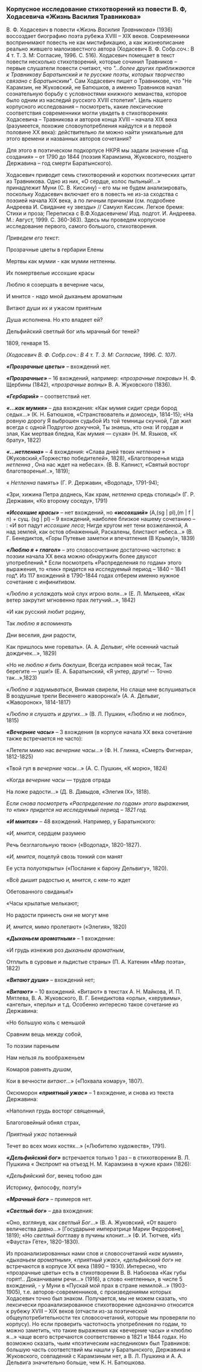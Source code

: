 ### **Корпусное исследование стихотворений из повести В. Ф, Ходасевича «Жизнь Василия Травникова»**
В. Ф. Ходасевич в повести *«Жизнь Василия Травникова»* (1936) воссоздает биографию поэта рубежа XVIII – XIX веков. Современники воспринимают повесть не как мистификацию, а как жизнеописание реально жившего малоизвестного автора (Ходасевич В. Ф. Собр.соч.: В 4 т. Т. 3. М: Согласие, 1996. С. 516).  Ходасевич помещает в текст повести несколько стихотворений, которые сочинил Травников – первые слушатели повести считают, что *"…более других приближаются к Травникову Баратынский и те русские поэты, которых творчество связано с Баратынским"*. Сам Ходасевич пишет о Травникове, что  "Не Карамзин, не Жуковский, не Батюшков, а именно Травников начал сознательную борьбу с условностями книжного жеманства, которое было одним из наследий русского XVIII столетия". 
Цель нашего корпусного исследования – посмотреть, какие лексические соответствия современники могли увидеть в стихотворениях Ходасевича – Травникова и авторов конца XVIII – начала XIX века (разумеется, похожие словоупотребления найдутся и в первой половине XX века): действительно ли можно найти уникальные для этого времени и названных авторов сочетания?

Для этого в поэтическом подкорпусе НКРЯ мы задали значение «Год создания» – от 1790 до 1844 (поэзия Карамзина, Жуковского, позднего Державина – год смерти Баратынского).

Ходасевич приводит семь стихотворений и коротких поэтических цитат из Травникова. Одно из них, «О сердце, колос пыльный!...» принадлежит Муни (С. В. Киссину) – его мы не будем анализировать, поскольку Ходасевич включает его в повесть не из-за сходства с поэзией начала XIX века, а по личным причинам (см. подробнее Андреева И. Свидание «у звезды» // Самуил Киссин. Легкое бремя: Стихи и проза; Переписка с В.Ф.Ходасевичем/ Изд. подгот. И. Андреева. М.: Август, 1999. С. 360-363). 
Здесь мы проведем корпусное исследование первого, самого большого, стихотворения.

*Приведем его текст*:

Прозрачные цветы в гербарии Елены

Мертвы как мумии - как мумии нетленны.

Их помертвелые иссохшие красы

Люблю я созерцать в вечерние часы,

И мнится - надо мной дыханьем ароматным

Витают души их и ужасом приятным

Душа исполнена. Но кто владеет ей?

Дельфийский светлый бог иль мрачный бог теней?

1809, генваря 15.

*(Ходасевич В. Ф. Собр.соч.: В 4 т. Т. 3. М: Согласие, 1996. С. 107)*.

***«Прозрачные цветы»*** – вхождений нет. 

***«Прозрачные»*** – 16 вхождений, например: *«прозрачные покровы»* Н. Ф. Щербины (1842), *«прозрачные волны»* В. А. Жуковского (1836).

***«Гербарий»*** – соответствий нет.

***«…как мумия»*** – два вхождения: «Как _мумия_ сидит среди бород седых…» (К. Н. Батюшков, «Странствователь и домосед», 1814-15); 
«На ровную дорогу
Я выброшен судьбой
Из той темницы скучной, 
Где жил всегда с одной
Подругою докучной, 
Ты знаешь, кто она: 
И гордая и злая, 
Как мертвая бледна, 
Как _мумия_ ― сухая» (Н. М. Языков, «К брату», 1822)

***«…нетленна»*** – 4 вхождения: 
«Слава дней твоих _нетленна_ » (Жуковский,«Торжество победителей», 1828),
«Благотворенья мзда _нетленна_ , 
Она нас ждет на небесах». (В. В. Капнист, «Святый восторг благотворенья!..», 1819);

« _Нетленна_ память» (Г. Р. Державин, «Водопад», 1791-94);

«Зри, хижина Петра доднесь, 
Как храм, _нетленна_ средь столицы!» (Г. Р. Державин, «Ко второму соседу», 1791)

***«Иссохшие красы»*** – нет вхождений, но ***«иссохший»*** (A,(sg | pl),(m | f | n) + сущ. (sg | pl) – 9 вхождений, наиболее близкое нашему сочетанию – :
«И вот падут *иссохшие леса*; 
Нигде кругом нет тени возжеланной, 
А над землей, как остов обнаженный, 
Раскалены, блистают небеса…» (В. Г. Бенедиктов, «Горы Путевые заметки и впечатления (В Крыму)», 1839)

***«Люблю я + глагол»*** – это словосочетание достаточно частотно: в поэзии начала XX века можно обнаружить более двухсот употреблений.* Если посмотреть «Распределения по годам» этого выражения, то «пик» придется на исследуемый период – 1840 – 1841 год*. Из 117 вхождений в 1790-1844 годах отберем именно нужное сочетание с инфинитивом.

«*Люблю я  услаждать* мой слух игрою волн…» (Е. Л. Милькеев, «Как ветер закрутит мгновенно прах летучий...», 1842)

«И как русский любит родину, 

Так *люблю я вспоминать*

Дни веселия, дни радости, 

Как пришлось мне горевать». (А. А. Дельвиг, «Не осенний частый дождичек...», 1829)

«Но не *люблю я бить баклуши*, 
Всегда исправен мой тесак, 
Так берегите ― уши!»  (Е. А. Баратынский, «Я унтер, други! -- Точно так...»,1823)

«*Люблю я задумываться*, 
Внимая свирели, 
Но слаще мне вслушиваться
В воздушные трели
Весеннего жаворонка!» (А. А. Дельвиг, «Жаворонок», 1814-1817)

«*Люблю я слушать* и других…» (В. Л. Пушкин, «Люблю и не люблю», 1815)

***«Вечерние часы»*** – 3 вхождения (в корпусе начала XX века сочетание также встречается не часто):

«Летели мимо нас *вечерние часы*…» (Ф. Н. Глинка, «Смерть Фигнера», 1812-1825)

«Твой гул в *вечерние часы*…» (А. С. Пушкин, «К морю», 1824)

«Когда *вечерние часы* ― трудов отрада

На ложе радости…» (Д. В. Давыдов, «Элегия IX», 1818).

*Если снова посмотреть «Распределение по годам» этого выражения, то «пик» придется на исследуемый период – 1821 год.*

***«И мнится»*** –  48 вхождений. Например, у Баратынского: 

«*И, мнится*, сердцем разумею

Речь безглагольную твою» («Водопад», 1820-1827).

«*И, мнится*, поцелуй свозь тонкий сон манят

Ее уста полуоткрыты» («Послание к барону Дельвигу», 1820).

«Всё дышит радостью *и, мнится*, с кем-то ждет

Обетованного свиданья!»

«Часы крылатые мелькают; 

Но радости принесть они не могут мне

*И, мнится*, мимо пролетают» («Элегия», 1820)

***«Дыханьем ароматным»*** – 1 вхождение:

«И грудь изнежив роз *дыханьем ароматным*, 

Отплыть в суровые и льдистые страны» (П. А. Катенин «Мир поэта», 1822)

***«Витают души»*** – вхождений нет;

***«Витают»*** – 10 вхождений. «Витают» в текстах А. Н. Майкова, И. П. Мятлева, В. А. Жуковского, В. Г. Бенедиктова «орлы», «херувимы», «ангелы», «перлы» и т.д. Особенно интересно такое сочетание из Державина: 

«Но большую коль с меньшой

Сравним вещь между собой, 

То поэзии пареньем

Нам нельзя ль воображеньем

Комаров равнять *душам*, 

Кои в вечности *витают*…»  («Похвала комару», 1807).

Оксюморон ***«приятный ужас»*** – 1 вхождение, и снова из текста Державина:

«Наполнил грудь восторг священный, 

Благоговейный обнял страх, 

*Приятный ужас* потаенный

Течет во всех моих костях…» («Любителю  художеств», 1791).

***«Дельфийский бог»*** встречается только 1 раз – в стихотворении В. Л. Пушкина « Экспромт на отъезд Н. М. Карамзина в чужие краи» (1826):

«*Дельфийский бог*, венец тобою дан

Историку, философу, поэту!»

***«Мрачный бог»*** – примеров нет.

***«Светлый бог»*** – два вхождения:

«Оно, взглянув, как *светлый Бог*…» (В. А. Жуковский, «От вашего величества давно...» [Государыне императрице Марии Федоровне], 1819);
«Но *светлый бог*главу в пучины клонит…» (Ф. И. Тютчев, «Из «Фауста» Гёте», 1820-1830). 

Из проанализированных нами слов и словосочетаний *«как мумия», «дыханьем ароматным», «приятный ужас», «дельфийский бог»* не встречаются в корпусе XX века (1890 – 1930). Интересно, что «прозрачные цветы» есть в стихотворении В. В. Набокова «Как губы горят!.. Доканчиваем речи...» (1916), а слово «нетленны», в числе 5 вхождений, - у Муни в «Пускай мой прах в стране немилой...» (1903-1905), т.е. авторов-современников, с произведениями которых Ходасевич точно был знаком. Получается, мы не можем сказать, что лексически проанализированное стихотворение однозначно относится к рубежу XVIII – XIX веков (отчасти из-за поэтической общеупотребительности тех словосочетаний, которые мы проверяли по корпусу). Но если проверить частотность употребления по годам, то можно заметить, что такие выражения как «вечерние часы» и «люблю я…» чаще всего встречаются соответственно в 1821 и 1844 годах. Но возможно сказать, чьим «поэтическим наследником» был Травников:  большую часть соответствий мы нашли у Баратынского, Державина и Жуковского, совпадений с Карамзиным нет, а В. Л. Пушкина и А. А. Дельвига значительно больше, чем К. Н. Батюшкова. 	
